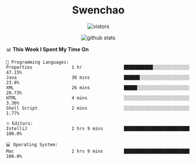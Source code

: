 <h1 align="center">Swenchao</h3>

<p align="center">
  <img src="https://visitor-badge.glitch.me/badge?page_id=Swenchao" alt="vistors" />
</p>

<p align="center">
  <img src="https://github-readme-stats.vercel.app/api?username=Swenchao&count_private=true&show_icons=true&theme=vue-dark&hide_title=true" alt="github stats" />
</p>

<!--START_SECTION:waka-->
📊 **This Week I Spent My Time On** 

```text
💬 Programming Languages: 
Properties               1 hr                ███████████░░░░░░░░░░░░░░   47.15% 
Java                     30 mins             ██████░░░░░░░░░░░░░░░░░░░   23.8% 
XML                      26 mins             █████░░░░░░░░░░░░░░░░░░░░   20.73% 
HTML                     4 mins              ░░░░░░░░░░░░░░░░░░░░░░░░░   3.36% 
Shell Script             2 mins              ░░░░░░░░░░░░░░░░░░░░░░░░░   1.77%

🔥 Editors: 
IntelliJ                 2 hrs 9 mins        █████████████████████████   100.0%

💻 Operating System: 
Mac                      2 hrs 9 mins        █████████████████████████   100.0%

```


<!--END_SECTION:waka-->
